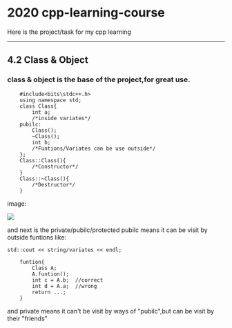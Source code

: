 
# 2020 cpp-learning-course

Here is the project/task for my cpp learning

---
## 4.2 Class & Object

### class & object is the base of the project,for great use.
```
    #include<bits\stdc++.h>
    using namespace std;
    class Class{
        int a;
        /*inside variates*/
    pubilc:
        Class();
        ~Class();
        int b;
        /*Funtions/Variates can be use outside*/
    };
    Class::Class(){
        /*Constructor*/
    }
    Class::~Class(){
        /*Destructor*/
    }
```
image:

![](https://github.com/sysu-19351128/cppclass/blob/master/image/capture_20200217194204955.jpg)

and next is the private/pubilc/protected
pubilc means it can be visit by outside funtions like:

`std::cout << string/variates << endl;`

```
    funtion{
        Class A;
        A.funtion();
        int c = A.b;  //correct
        int d = A.a;  //wrong
        return ...;
    }
```

and private means it can't be visit by ways of "pubilc",but can be visit by their "friends"
